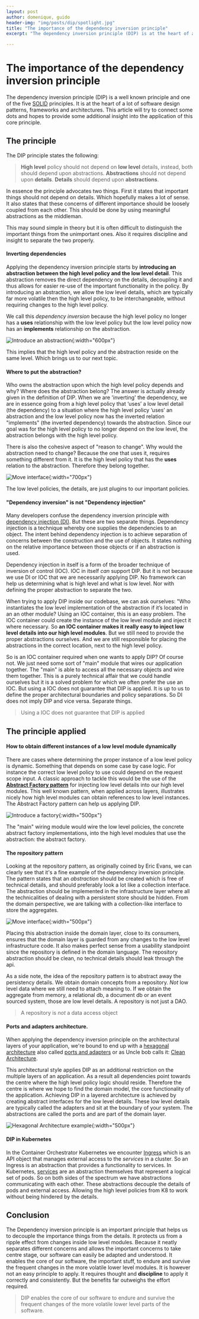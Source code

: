 ```yaml
---
layout: post
author: domenique, guido
header-img: "img/posts/dip/spotlight.jpg"
title: "The importance of the dependency inversion principle"
excerpt: "The dependency inversion principle (DIP) is at the heart of a lot of software design patterns, technologies and architectures. This article will try to connect those dots, and hopefully provide some additional insight into this important principle."

---
```


# The importance of the dependency inversion principle

The dependency inversion principle (DIP) is a well known principle and one of the five [SOLID](https://en.wikipedia.org/wiki/SOLID) principles. It is at the heart of a lot of software design patterns, frameworks and architectures. This article will try to connect some dots and hopes to provide some additional insight into the application of this core principle. 

## The principle

The DIP principle states the following:

> **High level** policy should not depend on **low level** details, instead, both should depend upon abstractions. **Abstractions** should not depend upon **details**. **Details** should depend upon **abstractions**.

In essence the principle advocates two things. First it states that important things should not depend on details. Which hopefully makes a lot of sense. It also states that these concerns of different importance should be loosely coupled from each other. This should be done by using meaningful abstractions as the middleman. 

This may sound simple in theory but it is often difficult to distinguish the important things from the unimportant ones. Also it requires discipline and insight to separate the two properly. 

#### Inverting dependencies
Applying the dependency inversion principle starts by **introducing an abstraction between the high level policy and the low level detail**. This abstraction removes the direct dependency on the details, decoupling it and thus allows for easier re-use of the important functionality in the policy. By introducing an abstraction, we allow the low level details, which are typically far more volatile then the high level policy, to be interchangeable, without requiring changes to the high level policy. 

We call this *dependency inversion* because the high level policy no longer has a **uses** relationship with the low level policy but the low level policy now has an **implements** relationship on the abstraction. 

![Introduce an abstraction](/img/posts/dip/introduceInterface.png){:width="600px"}

This implies that the high level policy and the abstraction reside on the same level. Which brings us to our next topic.

#### Where to put the abstraction?
Who owns the abstraction upon which the high level policy depends and why? Where does the abstraction belong? The answer is actually already given in the definition of DIP. When we are 'inverting' the dependency, we are in essence going from a high level policy that ‘uses’ a low level detail (the dependency) to a situation where the high level policy ‘uses’ an abstraction and the low level policy now has the inverted relation "implements" (the inverted dependency) towards the abstraction. Since our goal was for the high level policy to no longer depend on the low level, the abstraction belongs with the high level policy. 

There is also the cohesive aspect of "reason to change". Why would the abstraction need to change? Because the one that uses it, requires something different from it. It is the high level policy that has the **uses** relation to the abstraction. Therefore they belong together.

![Move interface](/img/posts/dip/moveInterface.png){:width="700px"}

The low level policies, the details, are just plugins to our important policies.

#### "Dependency inversion" is not "Dependency injection"

Many developers confuse the dependency inversion principle with [dependency injection (DI)](https://en.wikipedia.org/wiki/Dependency_injection). But these are two separate things. Dependency injection is a technique whereby one supplies the dependencies to an object. The intent behind dependency injection is to achieve separation of concerns between the construction and the use of objects. It states nothing on the relative importance between those objects or if an abstraction is used.

Dependency injection in itself is a form of the broader technique of inversion of control (IOC). IOC in itself *can* support DIP. But it is not because we use DI or IOC that we are necessarily applying DIP. No framework can help us determining what is high level and what is low level. Nor with defining the proper abstraction to separate the two.

When trying to apply DIP inside our codebase, we can ask ourselves: "Who instantiates the low level implementation of the abstraction if it’s located in an an other module? Using an IOC container, this is an easy problem. The IOC container could create the instance of the low level module and inject it where necessary. So **an IOC container makes it really easy to inject low level details into our high level modules**. But we still need to provide the proper abstractions ourselves. And we are still responsible for  placing the abstractions in the correct location, next to the high level policy.

So is an IOC container required when one wants to apply DIP? Of course not. We just need some sort of "main" module that wires our application together. The "main" is able to access all the necessary objects and wire them together. This is a purely technical affair that we could handle ourselves but it is a solved problem for which we often prefer the use an IOC.  But using a IOC does not guarantee that DIP is applied. It is up to us to define the proper architectural boundaries and policy separations. So DI does not imply DIP and vice versa. Separate things.

> Using a IOC does not guarantee that DIP is applied 

## The principle applied

#### How to obtain different instances of a low level module dynamically

There are cases where determining the proper instance of a low level policy is dynamic. Something that depends on some case by case logic. For instance the correct low level policy to use could depend on the request scope input.  A classic approach to tackle this would be the use of the **[Abstract Factory pattern](https://refactoring.guru/design-patterns/abstract-factory)** for injecting low level details into our high level modules. This well known pattern, when applied across layers, illustrates nicely how high level modules can obtain references to low level instances. The Abstract Factory pattern can help us applying DIP.

![Introduce a factory](/img/posts/dip/withFactory.png){:width="500px"}

The "main" wiring module would wire the low level policies, the concrete abstract factory implementations, into the high level modules that use the abstraction: the abstract factory.

#### The repository pattern
Looking at the repository pattern, as originally coined by Eric Evans, we can clearly see that it's a fine example of the dependency inversion principle. The pattern states that an *abstraction* should be created which is free of technical details, and should preferably look a lot like a collection interface. The abstraction should be implemented in the infrastructure layer where all the technicalities of dealing with a persistent store should be hidden. From the domain perspective, we are talking with a collection-like interface to store the aggregates.

![Move interface](/img/posts/dip/repoPattern.png){:width="500px"}

Placing this abstraction inside the domain layer, close to its consumers, ensures that the domain layer is guarded from any changes to the low level infrastructure code. It also makes perfect sense from a usability standpoint since the repository is defined in the domain language. The repository abstraction should be clean, no technical details should leak through the api. 

As a side note, the idea of the repository pattern is to abstract away the persistency details. We obtain domain concepts from a repository. *Not* low level data where we still need to attach meaning to. If we obtain the aggregate from memory, a relational db, a document db or an event sourced system, those are low level details. A repository is not just a DAO.

 >A repository is *not* a data access object

#### Ports and adapters architecture.
When applying the dependency inversion principle on the architectural layers of your application, we're bound to end up with a [hexagonal architecture](http://wiki.c2.com/?HexagonalArchitecture) also called [ports and adapters](https://herbertograca.com/2017/09/14/ports-adapters-architecture/ ) or as Uncle bob calls it: [Clean Architecture](https://blog.cleancoder.com/uncle-bob/2012/08/13/the-clean-architecture.html).

This architectural style applies DIP as an additional restriction on the multiple layers of an application. As a result all dependencies point towards the centre where the high level policy logic should reside. Therefore the centre is where we hope to find the domain model, the core functionality of the application. Achieving DIP in a layered architecture is achieved by creating abstract interfaces for the low level details. These low level details are typically called the adapters and sit at the boundary of your system. The abstractions are called the ports and are part of the domain layer.

![Hexagonal Architecture example](/img/posts/dip/hexagonal-architecture.png){:width="500px"}

#### DIP in Kubernetes

In the Container Orchestrator Kubernetes we encounter [Ingress](https://kubernetes.io/docs/concepts/services-networking/ingress/) which is an API object that manages external access to the *services* in a cluster. So an Ingress is an abstraction that provides a functionality to services. In Kubernetes, [services](https://kubernetes.io/docs/concepts/services-networking/service/) are an abstraction themselves that represent a logical set of pods. So on both sides of the spectrum we have abstractions communicating with each other. These abstractions decouple the details of pods and external access. Allowing the high level policies from K8 to work without being hindered by the details.

## Conclusion
The Dependency inversion principle is an important principle that helps us to decouple the importance things from the details. It protects us from a ripple effect from changes inside low level modules. Because it neatly separates different concerns and allows the important concerns to take centre stage, our software can easily be adapted and understood. It enables the core of our software, the important stuff, to endure and survive the frequent changes in the more volatile lower level modules. It is however not an easy principle to apply. It requires thought and **discipline** to apply it correctly and consistently. But the benefits far outweighs the effort required.

>  DIP enables the core of our software to endure and survive the frequent changes of the more volatile lower level parts of the software. 